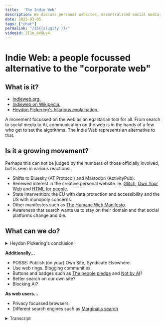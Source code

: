```yaml
---
title:  'The Indie Web'
description: We discuss personal websites, decentralised social media, Web mentions and things we think make up the Indie Web.
date: 2025-03-05
tags: ["chat"]
permalink: "/16{{slugify }}/"
videoid: 2I1e_dxXLv4
---
```


 # Indie Web: a people focussed alternative to the "corporate web"

## What is it?

 - [Indieweb.org.](https://indieweb.org/)
 - [Indieweb on Wikipedia.](https://en.wikipedia.org/wiki/IndieWeb)
 - [Heydon Pickering's hilarious explaination.](https://briefs.video/videos/why-the-indieweb/)

 A movement focussed on the web as an egalitarian tool for all. From search to social media to AI, communication on the web is in the hands of a few who get to set the algorithms. The Indie Web represents an alternative to that.

 ## Is it a growing movement?

Perhaps this can not be judged by the numbers of those officially involved, but is seen in various reactions:

- Shifts to Bluesky (AT Protocol) and Mastodon (ActivityPub).
- Renewed interest in the creative personal website. ie. [Glitch](https://glitch.com/), [Own Your Web](https://newsletter.ownyourweb.site/) and [HTML for people](https://www.htmlforpeople.com/).
- State intervention: the EU with data protection and accessibility and the US with monopoly concerns.
- Other manifestos such as [The Humane Web Manifesto](https://humanewebmanifesto.com/).
- Awareness that search wants us to stay on their domain and that social platforms change and die.

## What can we do?

<details> 
<summary> Heydon Pickering's conclusion:</summary>


1. As a content creator, you can reclaim your content from big corporate silos and self-host it. This way your content is your content and you don’t lose anything when Mega Surveillance Media Co decides to kick you off their platform or goes bust. You get to do simple things like edit your content after it’s published and you won’t inadvertently lure people into the clutches of nazi propagandists sharing the same contaminated space.
2. Just because you publish independently, doesn't mean you have to be isolated. You can syndicate your content with technologies like RSS, and invite engagement by implementing a backfeed using standards like [Webmentions](https://indieweb.org/Webmention).
3. As a consumer of content, do not engage with awful people saying awful things. Engaging with them, even to condemn them, only legitimates them and normalizes their bullshit.
4. And finally: the man who entered the Capitol building and had a fatal heart attack did not do so by accidentally electrocuting his own dick with a taser. He just got himself overexcited from all the anger he was being told he should be feeling. Don’t believe everything you read.

 From [Why The Indieweb](https://briefs.video/videos/why-the-indieweb/)
</details> 


**Additionally...**

- POSSE: Publish (on your) Own Site, Syndicate Elsewhere.
- Use web rings. Blogging communities.
- Buttons and badges such as [The people pledge](https://people.pledge.party/) and [Not by AI](https://notbyai.fyi/)?
- Better search on our own site?
- Blocking AI?

**As web users...**

- Privacy focussed browsers.
- Different search engines such as [Marginalia search](https://marginalia-search.com/)


<details> 
<summary> Transcript</summary>




[00:00:05] **Nathan Wrigley:** Hello there and welcome. Today we're talking about Indie Web, a people-focused alternative to the corporate web. We're asking ourselves what is it, and assuming it's a good thing, how can we get involved? We'd appreciate any input by those who know more than we do, either as a future guest on this show or with comments on our YouTube post.

Speaking of which. Apologies to anybody who is audio only listening. They might be expecting something more on building 11 static sites. But yeah, we did two episodes on that, but they were only suitable for the YouTube channel. So we're gonna be talking about the indie web today, and as always. David Waumsley.

How are you doing, David? 

[00:00:46] **David Waumsley:** Yeah, I'm really good. I'm pleased to be doing this one because, for the last couple, it's been on me to try and bluff my way through how to use this kind of new platform. And now this is something where, you introduced me to most things with the D web, but I'm still trying to.

Grapple with what that is and how I can employ that in my work, particularly with client work. But yeah. Yeah, so it's nice. I can just hand much of this over to you, but we have got some show notes, which I've prepared. 

[00:01:17] **Nathan Wrigley:** Yeah. I'll show the show notes in a minute, but I want to be very careful to caveat mTOR, make the case that I don't really.

Practice what I preach here. I follow the indie web stuff from a distance. and where I can, I, I participate not in terms of, time, but in terms of the, things that are out there. I try to use some of those things, but I am no means an expert in this. But it's a fascinating thing and it'd be interesting to see how it, grows or otherwise in the future and what the incentives are and how it might be more aligned with, I don't know, a people first approach to the, internet, that kind of thing.

Shall I share our show notes? 

[00:01:55] **David Waumsley:** Yeah, absolutely. For me it's just that most of the things that come up here are things that you've been onto ahead of me or pointed me to, so it's quite interesting this, yeah. So 

[00:02:05] **Nathan Wrigley:** yeah, and, I get my information from a really broad range of sources. So some of them, really not very well aligned to the indie web, so proprietary social media platforms where these kind of bits of information commonly, but also from listening to.

An eclectic range of chats around the, internet space. So obviously I primarily do WordPress based content, but listening to chats, more about the internet as a whole and what's going on out there. There's loads of information, and I think this is a really interesting topic, a topic of our time really, if you're involved in the internet, but you have a slight suspicion that.

The corporations have taken over and made it into a place which isn't incentivized for humans, but for algorithms and profit. 

[00:02:53] **David Waumsley:** Yeah, exactly. So I guess discovering what it is, we'd have to go first to indie web.org. And for those who are viewing, I'm just gonna go over to their site over here, and that's a title really of our show, is that it's a people focused alternative to the corporate web.

There's a lot more here. it is. Still a very active thing. As we can see down here, there are still meetups and camps that go on with that. I can see this one here. I can see Jen Simmons here. Yeah. attending one of these, to me it feels like when I. I really haven't gone through this site, but when I was looking through, how to get started with it, a lot of the resources to get you going were ironically, I guess in the same way we're doing this on YouTube, but there were YouTube videos, from sort of 10 years ago.

But I guess the, point behind this hasn't changed. It's just hard to judge how active this kind of thing is. 

[00:03:53] **Nathan Wrigley:** Yeah. And also geographically, it's interesting as well. 'cause I, I dunno if you can just scroll down once more, and just pause there. If you just hover there for a minute, you'll see that quite a lot of it is based in, seems to be based at the minute, at least anyway in, in Europe.

And, but I don't know if that's the case. It may be that this is more broadly spread out, but also it does seem to be underpinned by some kind of principle. Again, if you scroll to the top of the page, there's a link out right to the very, very top. There's a link to, where it says we are, a community of independent and personal websites, based on principles.

And that obviously is a link. and the principles are owning your domain and using it as your primary online identity. Something I think most people in the WordPress space would align with publishing on your own site first, optionally elsewhere, and owning your own content. So it's this idea of, just you are the, gatekeeper of it all.

And you don't first lean into some third party service like Facebook or Twitter. You do all of the publishing on your own content, which then you have control over. And if you choose to do anything, you would then cross post or what have you. from there, and obviously platforms like Mastodon and Activity Pub, the protocol behind it are enabling it so that your website can become a first ci, first citizen on the internet as well.

So yeah, there we go. That's roughly it. And also 

[00:05:24] **David Waumsley:** something I didn't pick up on before until I went to Wikipedia. It actually lists out their 10 core principles, which I don't think we'll go through them all 'cause I don't know if I understand them all. But, It was interesting. Just before we press record, you were saying, oh, one of the guys who lives quite locally to you?

[00:05:41] **Nathan Wrigley:** yeah, not, really know so much, but I've had a few interactions with him on social media. So a guy called Kevin Marks and he appeared. The, only reason I know Kevin is I don't know him, I've never met him. I've only had literally two or three exchanges on Twitter, but he, he used to appear regularly on a, chat.

It's a video chat that I watch and listen to called, it used to be called this Week in Google, and now it's changed to intelligent machines. But the, point is, it's the same thing. And so I heard of him and he, regularly came on that show and outlined a lot of the different bits and pieces that were going on in the indie website.

I think that was my first point of contact. but there's Tanex, Selleck, Amber Case, Aaron I dunno how you pronounce that. KY or something like that. Yeah. crystal Beasley and, Kevin there, they seems to be the main proponents, but it seems to be a very human centered, approach, which aligns with what I think.

So it's nice. I. 

[00:06:40] **David Waumsley:** I think my, apart from some of the things that you mentioned, which really didn't click in as being part of the indie web, my first real introduction was, and I really didn't know about Hayden Pickering, but he did this video once, going back to 2021 called Why The Indie Web?

Yeah. And it is, his videos are all hilarious and he gets, he makes so many points in a very short video. They're usually only about seven, nearly eight minutes long on this one. And there's a transcript definitely worth watching. It's hilarious. It really goes through the whole history of the web and how we are where we are now.

and highlights this with, the need to. Take the web, which was something free that we all became accustomed to, to make this into something profitable. So you can sell barbecue sets in his case video. But yeah, and he also has some main points about the indie web, about taking control of that.

But 

[00:07:37] **Nathan Wrigley:** it's I think we need to be forgiving of ourselves. Like that video is really well done, by the way. It's a perfect encapsulation of the whole thing, but, it's. I don't think anybody knew what was gonna happen on the internet. I, don't think there was like this cabal of people robbing their hands together, aha, it's gonna go perfectly in this direction.

It just ended up the way it ended up, because it just did platforms like. Facebook and what have you. Came along and offered us something, which apparently we wanted, and then once it was established that we wanted it, the profit margin and, the incalculable easy for me to say, incalculable wealth that could be made from a platform which had no boundaries of geography, seemingly no ceiling on the number of users that were prepared to spend hours of their day involved in that platform.

And is it any wonder that. It became a corporate thing and billions of dollars were generated and that whole profit motive then seems to have a life of its own. And it gets worse. And it gets worse. And we are where we are. 

[00:08:47] **David Waumsley:** Yeah, exactly. I think a lot of talks on it, and I think possibly in that video of Hayden, he says, and now to introduce the villain capitalism.

in some ways we didn't really see it. We, see it now retrospectively as that because we realize that when you put something like the internet and what it's become over time, that obviously it's gonna get distorted by the, current mode of capitalism. people need to earn money from it.

So it's distorted this kind of essentially free web that we were given, to use for our own communication. It's got lost, In these big Yeah. Big giants who own the algorithms and obviously, change the way that all of us behave and the types of communication we have each other with each other.

Yeah. And 

[00:09:38] **Nathan Wrigley:** I 

think, we've slowly but surely given over our perception of what's normal on the internet. if you rewind right to the beginning when it was CERN and The, really going right back up on it and things like that where people were just academically.

Curiously. Oh hyperlinks. Tim Burners Lee. Oh, look at that. I can put a link behind this word and that will open up a page somewhere else on this diaspora of servers. And it, that was just faab fabulously philanthropic. It felt like, there's, there was no profit motive. And then. People discovered, oh, you can set cookies.

Oh, that's interesting. cookies I think probably were in initially just for state maintaining are you logged in? Are you not logged in? And then clever people thought, oh, we can do a little bit more with that. We can, we can track you across things and suddenly there's a profit motive for capturing your attention and keeping you on there longer.

And, we are where we are, but luckily. The underpinnings haven't changed. The tech, the technologies, the stack behind the internet may is the same. Yes. So we don't have to keep going in the direction that the corporations are pulling us. We can just reign it back and go back to it just being a bunch of links without cookies and without tracking and without, the millions of dollars generated.

Yeah, 

[00:11:02] **David Waumsley:** we 

[00:11:03] **Nathan Wrigley:** found 

[00:11:03] **David Waumsley:** the need to do that. And big corporations like Google, Microsoft, Adobe, all of them are involved in. The building and, and working together on browsers, the building of CSS. And, in some ways, the, web is stronger than it's ever been because we all realize that it is what it was intended to be.

Something for everybody on everything, this one, standard that we all use. So I think in some ways that's backing forth. So I think, it. In some ways the next question I put on the notes here, which we might as well move into, is this was my sense of it when going to the indie web.

So I hear about it. I, for me, it was Hayden's video. I go and look up the site of what's this indie web people are talking of, and then I don't really get a sense of whether it's growing and it's still very difficult to know that as a sort of movement, but. You said this, and I wrote it as exactly the same notes when we were talking earlier, that I don't think it can be measured as a sort of movement of the numbers of people or the meetings that they have there.

It shows itself through different reactions. 

[00:12:09] **Nathan Wrigley:** Yeah, and I, my, my end. Expectation is that it, might be growing, but I, would imagine it's growing at a fairly slow rate. And what I mean by that is you don't really hear the mainstream talking about any of this stuff. It does seem to be, a collection, a small collection of people who are interested in this.

And honestly, if you ask me to give you any commentary about. Almost any subject that humans talk about. I've got no interest in 99.9% of those subjects. There's a handful of things that I'm interested in, and I love those and I talk about 'em. the same's true about this, isn't it? Most people, you switch on your phone or you switch on the computer.

The only thing they care about is does it work and not, what's the moral basis for it or what is the, underlying protocol and where's the data going? It's if I click this, can I buy it? Okay, that works. Who cares? I don't because it, there's no, there's no violence associated with this.

There's no impediment to it working the fact that your data's being consumed here, there, and everywhere. I honestly think most people do not care so long as it works, and they're very happy with the trade off of you. Show me a ton of ads and I'll try to be inoculated against them. I'll try to ignore them, but if it's free, you show me ads.

That's fine. I think most people have that impression. But you and I are slightly different, I think. 

[00:13:34] **David Waumsley:** Yeah, I think you are ahead of me on that one because I didn't care too much about that kind of stuff. And there is a kind of irony. I mean it's slightly off the point here, we don't have the same kind of high streets that you would have certainly in the uk, that there was in the old days.

And you think. You don't know at the time, do you? You, work at a shop, you're busy, you want to buy other stuff from other shops, but you are busy working and stuff, so you buy from Amazon. Amazon then slowly starts to put. That shop outta business eventually. You are all outta business and you are only all buying from Amazon, But it's also, it's, you don't know you're destroying your own 

[00:14:10] **Nathan Wrigley:** industry yourself if you, yeah, but we're also in a curious time, like if you think about it, mass communication, I guess really you could begin that with something like the telephone, but the telephone was very much a one-to-one and it didn't have a, like a, it wasn't recording anything.

It really is only in the last 15 or so years. That, yes, people have been able to s have some sort of global conversation, like normal people. Obviously if you're the prime minister of the UK or the president of the us you've been able to have those conversations, but most of us don't. And now we're thrust into this scenario where you can, message people.

Anywhere in the world. And, I'm not sure as a species, we're quite ready for it, frankly, in rewind the clock, I don't know, a hundred years, 200 years, something like that, which in the, in, in the history of. Our species is not that long. You probably didn't really get much further than your front door.

On a typical year, you might wander a few hundred yards here, there and everywhere. There's no trains, there's no cars. Would've been an effort to own a horse and get anywhere on that would, it's still taken days, but the point is your world was. Much smaller. Yes. And we, have this impression that because it's now bigger and we're involved in global things, and I can, you are in Goa, I'm in Yorkshire, north Yorkshire, and yet here we are talking as if we're next door to, literally you could be sat next to me.

I can hear every word you're saying and every breath and everything. It's, yeah. Is that normal? I, don't know if that's. I don't know if that's a good idea in the end, 

[00:15:49] **David Waumsley:** but for us it feels like, I feel like I'm in the UK anyway when I'm talking to you because culturally I'm still Yeah, very much in the UK and that so full of that kind of news.

But anyways, yeah, so what's a couple? I was trying to get a few of the things where I think maybe the movement is shifting and I put some things down here. Which I think is quite interesting is, these kinda shifts that we've seen to say Blue Sky using the AT Protocol and Mastodon, which again, you were really early on in using Mastodon, where I thought, what is this?

Which is using Activity Pope, which is a standard, isn't it? It's a W three C standard. 

[00:16:29] **Nathan Wrigley:** Yeah. So this is the idea of replacing platforms with protocols. So instead of using Twitter or X, you use. Activity pub. so you know, anybody can use the activity pub protocol and build their own thing on top of it.

So Mastodon isn't what's powering the technology, it's the activity pub protocol. And you've seen moves in the WordPress space. We have the activity pub protocol, sorry, plugin. You have things like pixel fed and various things built on top. And so the idea is there's this interoperable layer.

and it's standards based. Anybody can, work with it. you can own your own instance of Mastodon, but the protocol is the thing that you're interested in, not the platform. And at the at, or I think it's at Protocol, which is the one that Blue Sky's using is, is similar but different.

the, one of the things that it hasn't yet done as of recording this, it hasn't, it hasn't gone. All in, in the same way that Activity Pub has, for example, I don't think you can move your account yet from one platform to another. so you don't own your data in that way. But the intention is that it will happen, but it hasn't happened yet.

I think they're trying to get their docs in a row, but this is, these two are moves to open up social, interactions. and any interaction, really any kind of activity on the internet and it to be built upon an open platform, which anybody can use. And so you can go to Mastodon and you won't be bombarded with ads.

There's no algorithm there trying to game your feed. You basically get a chronological feed of content produced by people in the order in which they produced it. So if you follow no people, your timeline is empty. If you follow 12 people, it will be fairly quiet. If you follow a thousand people, it'll be noisy.

but there won't be an algorithm trying to insert an ad or trying to say, this post will capture your attention. Let's put that in front of you 'cause you'll stay on for a bit longer. None of that. The thing is you could build that on top of activity pop, you could build that platform, but I expect not too many people would want to use it.

But anyway, 

[00:18:47] **David Waumsley:** yeah. And I suspect all the big moves to Masteron and Blue Sky. Blue sky particularly, I think coming so quickly is, due to the way that Twitter had gone, and the direction with that. And I think, it's. Perhaps the same. we'll look to those big players, but rather than being something that the indie web people think, no, I shouldn't have these algorithms affected me.

It really comes down to a sort of breaking point. The politics or really, or the disagree. for, me, 

[00:19:16] **Nathan Wrigley:** the break, that I needed was just realizing that my attention, I was not able to compete against the algorithm. I literally was unable to stop. Using the phone. I've, decided to call the phone from now on the rectangle.

That's what I'm gonna refer to it as. So I, refer to people staring at the rectangle. 'cause it gives it that 

[00:19:43] **David Waumsley:** what the heck 

[00:19:44] **Nathan Wrigley:** I don't know, like very third party It's bleak and it's a bit like something at the obelisk of 2001, a Space Odyssey or something like that. But, I was unable to stop doing it and I would be doing it at all times of the day, which I knew four in the morning.

Why the heck am I doing this? And I realized that it was because these algorithms had completely captured me and it was not in my interest to be staring at the, rectangle at four in the morning. 

[00:20:11] **David Waumsley:** And I think something which I certainly became aware of, I lost my Facebook. Access. so it was hacked in some way.

Somebody managed to do something, there was a security issue there, and, there was no way I could really convince them to put me back. And I had, a group which was growing there, so they, suddenly I couldn't communicate to this group that. I've gone, the person running this group and that, that was the thing that really attracted me to things like Facebook was only the groups and a special collection of people.

But I realized as I think more people do, as we see them come and go, that we know these platforms will eventually die. I. and others will take over. and if it's important for you to own your content, then you probably need to be looking. If it's disposable, then that's fine, isn't it? But if you, feel there's some value in keeping it and having an ownership over it, you do need to.

Find alternatives. 

[00:21:11] **Nathan Wrigley:** That's right. It's a really, peculiar trade off though, isn't it? because the platforms like Facebook, for example, have captured all the audience. I, my intuition is that Facebook might be in decline, but that is purely intuition. It's not based upon any data. but if you have your congregation for want of a better word, over on Facebook and like you, something happens and you lose access, that's gone.

it's completely gone. Growing an audience outside of Facebook, I think is really hard because Yeah. Or or YouTube or TikTok or whatever it may be. Because they do such a great job of if you are producing content, which their algorithm says, look, this is making, waves, therefore it's making our platform money.

They will then push the audience for you. They will make the audience for you. Yes. And so it's a real trade off. Trying to do it yourself is much harder. But obviously you own it, and if TikTok decides to shut you down, it doesn't matter. 

[00:22:12] **David Waumsley:** Yeah, there's a point actually later on that we'll get to that.

If there's any other points that we put on, whether it's growing or that, I put in maybe, state, sorry. the state interventions, the things that we're seeing with the eu with data protection, accessibility, and certainly with the US getting, having monopoly concerns over the likes of what Apple and Google do as well.

is that part of the, in some ways it's legislating against monopolies, which is what we're. I, guess everybody's worried about, 

[00:22:43] **Nathan Wrigley:** yeah, I don't really know, actually. obviously the things like the GDPR and the concern about where your data is held, if you are, typing on a keyboard in Germany, but the, result of that typing in gets saved to some server in the us.

I, think, that seems to be a topic of growing concern. It's so ephemeral though for most people to like, how do you capture that in the minds of most people? How do you get people to care about that? Because all that you care about is that the next time you go in, the pixels come back. I. Onto your screen and so okay, who did what When I wrote to John six months ago, let me just go back to that conversation with Jeff.

There it is. There's the conversation I had with John. I remember what we said. Now it's like, where was that data? I don't care. I care, but I don't think most people care. but that does seem to be a part. And, we're in a fairly fractured time in terms of inter international diplomacy and politics and things.

So it'd be interesting to see how these lines get drawn and whether. Whether we will be siloing our data inside of our own national boundaries more and more. But I don't know if it's a part of it. It feels like it is a part of it. Anybody that's watching this can tell us. 

[00:24:00] **David Waumsley:** And I think definitely what seems a part of it to me was, at the same time there was a lot of, confidence chats that I saw with a, a renewed interest and an encouragement by many to get creative again, as we did in the early web with HTML and CSS, and make your own personal sites, have your own ownership there. And, again, I something that you put me on to first. there was a newsletter Own your web. I'm just gonna Oh yeah, that's right on the screen.

Yeah. By met, Matt Ott there and yeah, I like this. That's, yeah, it's great. it just. It just encourages people that they can just build these websites together, as we did in the early days. And people have forgotten about it now. It's been taken over by everybody feels the easiest way is a, web builder or something.

So yeah, it's a really good series. and that led me on to realizing there were other services I wasn't aware of. Things like, glitch here, which is a little bit like, GitHub pages or, Netlify, which we use, but it's really a bit more aimed at free hosting for people who want to do their own basic sites.

Get started with HDML, maybe start with some templates, levity, which we've been talking around is, on the remix here for easy blogging with Eleventy is in here. So again, it's something that's been around for a while, but. Not hugely taken off though. 

[00:25:28] **Nathan Wrigley:** It's interesting how, like how we've entered this era I, and you keep calling it the subscription economy where you just pay a little bit and you have access to all this stuff, but you don't own any of it.

So in the case of music, you might pay Spotify $10 a month or something and once that elapses, the music's all gone. Whereas when you were a child and I, was a child, you, purchased the music and it was yours forever. And sure enough, you didn't have access to all the music and you thought long and hard about which CDs you were going to buy.

But thinking about it, in my childhood growing up, we, rented nothing. We had a mortgage on the house that we lived in, but everything, all transactions were a case of you pay for the thing and you get the thing and it's now yours to own. Whereas now we've definitely, there's a shift to, okay, I'll pay you a small amount on a monthly basis or an annual basis, or what have you.

And the trade off is that you won't ever own it, but it'll be yours during the period in which you are paying me. Of course the problem is when that, when you no longer can pay it, like you either choose not to pay it or you run outta money or you retire and suddenly realize that all these bills that you've been able to service for all this time are no longer possible, and suddenly all your access to the music is gone and you probably would've been better off building up a record collection all those years.

it's interesting. 

[00:26:56] **David Waumsley:** Yeah, absolutely. I, must, the other thing that I linked to on there, which I think is great 'cause it won't come up in search very Oh yeah. For people, which again, is fairly new and it's somebody just putting a starter for people who just wanna get back to those early days when you just wanna build something that you own yourself.

So I feel there is a big. Encouragement if you like. It's almost, it almost feels a little bit like the seventies just when punk came in. This idea that people could just get back and make music with three chords themselves with a bit of attitude rather than having to know all the sophisticated stuff.

And it feels a little bit like it's encouraging that, and for people to be a little bit more, as they were the websites. Most of the designs we do them to a formula. We've read something like StoryBrand and we know we need to write a certain type of headline and have this in a certain order.

our three benefits need to be listed after our value proposition. And in the early days when people had, geo cities and even MySpace to a certain degree, they were a bit wacky with their designs. so there's that going on. The idea of, showing your creativity through your own personal site and owning the data and sharing with the world, just any.

Interests and thoughts that you have. Yeah, and I think that's a loss, the idea that people, will go and set up Facebook 'cause it's easier to communicate with their friends. But there are less people now who, without any commercial reason, will set it up just as a way of self-expression. 

[00:28:25] **Nathan Wrigley:** Yeah. It really is.

Honestly, the internet is such a power for good, isn't it? It's such a, yeah. It's an amazing resource that humanity has. And it does seem a, shame, honestly. Looking back, I suppose to some extent it was inevitable that money was gonna get involved and take over the whole thing.

But it will be interesting to see if a proportion of the people can, can wrestle that maybe this isn't a situation where we're trying to, we're trying to make it either or. Yeah, it's more a situation of, okay, those that wanna roll their own and do the indie web thing, they, yes, they can do that. And the corporate stuff that can carry on as well.

And we can have a bit of both. Maybe that's the, sort of ideal, yeah. Seesaw of it all. 

[00:29:10] **David Waumsley:** And I think it's, it is in there. I think it's with the indie web, an alternative. And I think everybody needs an alternative. We, and that's it, isn't there? I think, we always need, I think commercialism has pushed forward the web to being what?

We couldn't imagine it being initially to what it is now, so it's needed there. But there is this point where it feels like if you're only on the web to server, a corporate, it's lost a lot. yeah. So what can we do? Let's have a, have I covered the points there? Oh, I did want to mention here, I'll bring it up here to the.

Humane Human Web. Hu 

[00:29:48] **Nathan Wrigley:** Humane. Sorry. Yeah, 

[00:29:49] **David Waumsley:** apologies. Humane Web 

[00:29:50] **Nathan Wrigley:** yesterday. There you go. 

[00:29:51] **David Waumsley:** Yeah, there's a lot of things like this. So this comes from Michelle Barker Set this up. she writes a lot on CSS and does some talks and that she's, I love that website by the way. You did. It's funny, you really like some bold stuff.

You see your, you, I laugh that. Yeah. Funny enough, I think you've a heart, you this personal expression stuff that you see with the insight. So you, always react to those. yeah. Yeah. yeah, so I, I think there's an overlap with lots of people doing these kind of various different things.

So her point is her point on the top there, what it's becoming, that the web is becoming hostile to humans, that people have been tracked and that their privacy is routinely violated. that search is just gonna giving you ads and everything. So her kind of take on it, is also from. Not just where the data goes, but also the eco-friendliness of stuff, and I think.

That's one of her big things. To make lighter websites that don't burn the planet is one of her big things on that, but made for humans again. And similarly, there are other things, let me just bring these up. People are wearing, taking badges and things like the people pledge. I, dunno if this is a good thing or not, whether it's just helping this particular domain to get a lot of attention or whether it's this kind of nice idea that you put a badge on your site, which is saying that.

You stand for these things, you're not gonna discriminate it or devalue anyone on the basis of their age, gender, identity, and other things. Like one, which I'm tempted to put on any site that I do, which is not by ai. yeah, exactly. Yeah. So you can have little badges like that. I don't know if that's connected with the, in a way it seems the same sort of move.

It's like positioning against a corporate direction, if you like. 

[00:31:44] **Nathan Wrigley:** Yeah. It's hard to encapsulate, isn't it? Because this whole movement isn't summed up in one trite little sentence. there's just some feeling in the back of my head about what it is, and. I can't encapsulate it perfectly.

if you, showed me a website and, and you asked me, does this align, I'm not sure does it, I'm not entirely sure, but there's a feeling and it, feels a little bit. philanthropic. It feels a little bit, I don't know, left-leaning for want of a better word. It seems to be more all embracing.

It's definitely not about making loads of money. I'm wondering secretly if we got all of the people involved in the indie web on a deep and profound level and, ask them, would you like to live in a commune? I wa I wonder what the answer would be. 

[00:32:34] **David Waumsley:** so yeah, so we've got, we're back to some Hi hippie 60 times up.

Yeah, that's right. Hugging trees. Yeah. It is a 

[00:32:41] **Nathan Wrigley:** bit, don't, it is a bit of that though. There is some of that sprinkled over the top of this without a doubt. Yeah. Okay. what can we do? Oh, sorry. Carry on. 

[00:32:50] **David Waumsley:** Yeah, no, it's the same thing. I, won't read out. it is. Fascinating Hayden Picker In's conclusion, but it's a lot to read out there what he says we should do.

But, I'll leave that on the site there. there was something which I was introduced to, actually it was by LA Zach Leatherman, the author of 11 two. We've been talking about. He did a talk, I think about five years ago or something on this, and he introduced me to this concept of Posse, which stands for Publish on your own site, syndicate elsewhere.

I love that. Which. Yeah, and I think that's something that you can start to do, can't you? With these protocols where you can start to say, okay, the, canonical. Link, the URL is yours and then your content goes out to all these other services to attract things. And yeah, he cites an example actually, Jeremy, Keith and his site, he's very good at being able to set these things up.

So almost he talks about it as well a lot. He's a big, Defender of the indie web. Of course, as you might expect with him, I can't really show you any examples of it, but basically, no, it's very much tied up with a band in a pub at the moment, isn't it? Yeah. Yes. But that's really how he's running his site.

He, he, it, always stays with him on his domain and it gets sent everywhere else. 

[00:34:13] **Nathan Wrigley:** there is a. I was just gonna say there's a lot of moves in WordPress at the moment to make this possible. So the PO protocol, which is built by a chap called Mattias Fle, he, he's building it. He's been, he now works for Automatic, but the idea is very much of that, it's that you publish on your own website and then.

It. Your website is the account on an activity pub related platform like Mastodon or Pixel Fed. So you publish it there and it's not cross posting, so it's not when you hit publish, it's not then pushing it out to Mastodon. It is. The Mastodon account. The website? Yes. The account. And that's hard to get your head around 'cause we're not used to that.

And then in the future, the, it's, built or being built. The idea is that if somebody comments on Mastodon or pixeled from that or any other platform on the, activity pod protocol, those comments come back into your WordPress post or page. And then if you reply that all gets sent out and it's all happening.

You, you've got that conversation on your own. Yes, your own website. It's fascinating. 

[00:35:26] **David Waumsley:** Yeah, I had a little look at that I was interested in. 'cause it wasn't high numbers for the plugin that goes that No, That allows you to do that easy. And I'm also looking at it because we've decided to not go the WordPress route and do it with 11 for us.

Yeah. I want to see if we can do this very same thing as well with us to have it. As a kind of comedy system to make sure that, there's this whole 

[00:35:45] **Nathan Wrigley:** thing called web mentions, but Exactly, that's as far as I can take you with that. I don't really know how that would be implemented or what that really encapsulates, but I know that in this community, in the sort of indie web, community web mentions is, that.

Yes. Yep. 

[00:36:00] **David Waumsley:** And then there are methods as well. I saw one for being able to, it doesn't matter what platform you're using, as long as you've got the control where you can use the at protocol from Blue Sky to use Blue Sky as your kind of commenting system, 

[00:36:14] **Nathan Wrigley:** I guess that would have a very similar endeavor and that's.

Some, and I know now there's a ton of, work being done for people bridging those two protocols, so literal bridges, so that one connects perfectly with the other so that the two. Protocols bind together so that you could, I don't know, have something that links over to Mastodon and Blue Sky and can publish onto them both at the same time.

That kind of thing. 

[00:36:40] **David Waumsley:** just news here, I, it's very hard when we talk about a lot of these things, so there's usually a question. It's a bit like SEO where there'll be articles saying it's dead, and no it isn't. It's very much alive and stuff, and it's things like, web rings. We, they were there in the early days of the war.

The web before we had Google and the, we would find those connections. I think some of the bigger corporations run some of these, web rings, but that's something we can do in blogging communities. They still exist out there and I started to find a bit of a few of those, but. To be honest, I was so used to just going to search to find all my information from the web that 

[00:37:22] **Nathan Wrigley:** yeah, 

[00:37:22] **David Waumsley:** unless I knew about this, it's unlikely I'd find it.

And I think it has been. And something I'm quite keen, I think, to do myself a little bit more with this is to make sure you create genuine links with people so you can use things like web mentions and stuff by. just naturally mentioning, why you are writing about something comes from somebody else's work.

So you mentioned them. yep. They become aware of it. You promote them and somebody takes from yours and it's this nice circle. Of self-promotion, if you like, that doesn't rely on gaming, 

[00:37:58] **Nathan Wrigley:** Yeah. It's like robbing one another's backs in a way, isn't it? Yes. It feels a little bit more like that.

Yeah. Yeah. And you're not doing it because of, because you'll get a search result boost out of it. You're doing it 'cause it's the right thing to do. 

[00:38:11] **David Waumsley:** Yes, exactly. And it, also helped, you, you don't have to explain from the start again. if you're working on somebody else's work, you want to lead them to that so they can see where you started from.

And I think it just seems a much more. Sensible way to communicate with each other. So anyway, we've been going off for some time, so I'll probably speed up, 

[00:38:30] **Nathan Wrigley:** aren't I? Okay. Yeah. I mean we, yeah, probably we should wrap it up fairly soon, but, just, one quick thing. Apropos of nothing.

Yeah. And that is to say that you were talking about search engines just now I have, I've I. Ditched Google, as my search engine of choice and I've gone over to using, oh, you've got it there. yeah, cgi, I dunno if that's how you pronounce it. I believe that this was started by somebody who used to create a WordPress plugin, and I've forgotten which one it was, but it's probably one that you and I have both heard of and they moved out the WordPress space and, and.

So the, trade off here is that I have to pay for it, but the good thing about it is that I'm, not hoping to keep my search engine results for any length of time. So I don't feel like I want to own, any of the data that I put into this. But the, benefit is that you get a, an unsponsored set of search results.

They don't keep track on what you do, and you can prioritize certain domains. So say for example, I was searching for, oh, I don't know, like socks or something, I might be able to put in a bunch of local websites to me and say, actually, when you're giving the search resource, only select those websites to, to search through so you can curate the search.

And, in that way it inoculates CGI. From, from that bias, which we have no doubt is in the Google search results. you can, definitely get a sense that promoted content, sponsored content comes out at the top, which it always does. You can see that right at the beginning.

And so I'm gonna try this out for a little bit and we'll see how we go. I can't say I can't endorse it 'cause I've not used it for long enough. I only been using it for two or three weeks, but I'm gonna give it a go. Yeah, and I think it's $120 a year. I think they've got a 30 day trial or something if you wanna give it a go.

But I, I think it's a good thing for me to be doing. 

[00:40:28] **David Waumsley:** Yeah, no, I think it's fascinating. I think with Google, as we, realized, obviously they did it with things like encouraging us to use schema and rich snippets, which they don't need so much now with ai, but in some ways we realize now it's to keep them.

To keep us all on their domain rather than the original deal, which is, we'll do what you want Google, to make our sites, search friendly. Absolutely. And you send us the traffic, Yeah. Let's go in. 

[00:40:54] **Nathan Wrigley:** Yeah. Yeah. give it a go. cgi.com. See what you think. Yeah, 

[00:40:58] **David Waumsley:** I'll mention another one, which I put down here.

'cause I, in fact, I put it down as a note there, as web users, we can try different search engines. You were already ahead of me, but I saw somebody else mention talking about new web. Marginalia Now, it's probably not that useful, but it's, you can search and I can't because honestly I've, I don't know it very well to be able to demonstrate it and plus we're on audio, so I won't, but it basically, it will give you a totally, you can.

You can search, by the sort of topic that you want. And I think I, I'm not quite sure how it works, but it's, the person who was recommending this as an approach said and they really summed up for me, what I feel about Google these days is often the sort of stuff I'm interested in. I have to work through loads and loads of stuff, so I was trying to find that site I was promoting earlier, which is the HTML.

Is for people. Couldn't remember what it was exactly called the domain, tried Google Search, knew it was a fairly recent thing, couldn't find it. And what everything I was listed really was a good SEO article by a, big corporation. So it would be GoDaddies, article on HDML, or something like that.

And pretty much everything was a corporate thing. So I think. Marginality. What was Margin 

[00:42:16] **Nathan Wrigley:** or margin? Margin. Marginal margin. Yeah. 

[00:42:19] **David Waumsley:** Yeah. Marginal. Yeah. Yeah, I've got it. I had it up here, didn't I? A moment ago. There we are. Yeah. It doesn't look particularly friendly, but I think it just allows you to, I.

Search for sites. it's built really for the indie web type thing. It's where 

[00:42:34] **Nathan Wrigley:** Okay. 

[00:42:34] **David Waumsley:** in the same way. So yeah. I didn't know it existed, but I just think that's quite fascinating. yeah, that is. Yeah. Yeah. 

[00:42:40] **Nathan Wrigley:** Yeah. 

[00:42:41] **David Waumsley:** Gosh, the other thing is something I'm. If I'm gonna ask a client, actually I'm gonna speak to a client the day after tomorrow about their new site in there.

I'm gonna ask 'em if they want me to block ai. 

[00:42:53] **Nathan Wrigley:** Oh, interesting. whether or not you'll be successful in that endeavor is, up for question because I dunno how honorable the, the robot stop text, is yes, but certainly it's worth a shot. What's the, what's your intuition there?

Do you get the feeling that most people don't want to contribute their own content into an AI LLM? 

[00:43:15] **David Waumsley:** Yeah, I don't know. I don't, it is the first time I'm gonna ask. It's just crossed my mind. I realize there's a beautiful list that I found of, various ways of blocking somebody from the WordPress 

[00:43:25] **Nathan Wrigley:** community.

I, haven't done anything about that. my content is just out there and presumably it gets scraped. it's not gonna be scraped or have a great authority, but I, haven't really. I've drawn a conclusion about that, but it feels to me that certainly if you are a content creator, the voices are getting louder about that not being, especially if you are a creative, you're a musician or something.

It does seem like a bit of a shame that. As a species, we've decided that, something that you can get, for one us sense, a song created by a website that socked up all the songs that are out there in existence, that doesn't seem, particularly well aligned with humanity. no, I would be very surprised if the indie web movement is particularly well aligned with the AI movement, but I could be wrong about that.

[00:44:18] **David Waumsley:** Yeah. Oh, I think, most will not. Yes. Yes. It will not want a lot of people. I think the people I follow now are not keen. They're very keen to, to say that we haven't used AI with this one. Or they're very keen as well to point out that the cost of an AI search is so much greater than a normal search.

Which led me to the other point that I thought about what we could do. And I think, when it comes to our site, content site, we hadn't even talked about it before. And I was reminded by Bob Monor from the 11 two community that you can, on static sites have a fairly good search these days.

So I think this is a topic for us later to see how we could maybe implement some of these kind of indie web techniques. Things like, oh yeah, I'd 

[00:45:02] **Nathan Wrigley:** that, I, would love to know how to implement those. So if, we can do that would be. Wonderful. Yeah. and you never know, the indie web community might, might be able to get something out of that as well.

Great. Yeah, I think we've come to the end. I think So let me, find my mouse and, put us back on the screen like that. So that's it. this one's going out as an audio as well as we'll stick it on the, is it going on the YouTube as well? Yes it is. Yeah, everything all there isn't that ironic. I know the irony.

We're gonna, we're gonna use YouTube, but we're gonna slight rain on a wedding day. Slack them off at the same time, so there we go. That's it. We'll see you next time. Thanks David. That was really interesting. Yeah, enjoyed that. Bye bye-Bye. 

</details> 